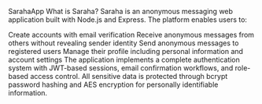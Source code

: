 SarahaApp
What is Saraha?
Saraha is an anonymous messaging web application built with Node.js and Express. The platform enables users to:

Create accounts with email verification
Receive anonymous messages from others without revealing sender identity
Send anonymous messages to registered users
Manage their profile including personal information and account settings
The application implements a complete authentication system with JWT-based sessions, email confirmation workflows, and role-based access control. All sensitive data is protected through bcrypt password hashing and AES encryption for personally identifiable information.

